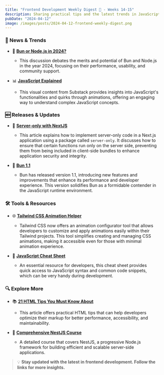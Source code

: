 ```yaml
---
title: "Frontend Development Weekly Digest 🗻 - Weeks 14-15"
description: Sharing practical tips and the latest trends in JavaScript
pubDate: "2024-04-12"
image: /images/posts/2024-04-12-frontend-weekly-digest.png
---
```


### 📢 News & Trends

- 💬 **[Bun or Node.js in 2024?](https://dev.to/vedansh0412/bun-or-nodejs-in-2024-6e3)**

  - This discussion debates the merits and potential of Bun and Node.js in the year 2024, focusing on their performance, usability, and community support.

- 📊 **[JavaScript Explained](https://substackcdn.com/image/fetch/w_1456,c_limit,f_webp,q_auto:good,fl_lossy/https%3A%2F%2Fsubstack-post-media.s3.amazonaws.com%2Fpublic%2Fimages%2Fc297bae5-67e2-4d8c-a020-162ea437c11c_1280x1664.gif)**

  - This visual content from Substack provides insights into JavaScript's functionalities and quirks through animations, offering an engaging way to understand complex JavaScript concepts.

### 🆕 Releases & Updates

- 🚀 **[Server-only with NextJS](https://www.builder.io/blog/server-only-next-app-router)**

  - This article explains how to implement server-only code in a Next.js application using a package called `server-only`. It discusses how to ensure that certain functions run only on the server side, preventing them from being included in client-side bundles to enhance application security and integrity.

- 🎨 **[Bun 1.1](https://bun.sh/blog/bun-v1.1)**

  - Bun has released version 1.1, introducing new features and improvements that enhance its performance and developer experience. This version solidifies Bun as a formidable contender in the JavaScript runtime environment.

### 🛠 Tools & Resources

- 🌐 **[Tailwind CSS Animation Helper](https://www.tailwindcss-animated.com/configurator.html)**

  - Tailwind CSS now offers an animation configurator tool that allows developers to customize and apply animations easily within their Tailwind projects. This tool simplifies creating and managing CSS animations, making it accessible even for those with minimal animation experience.

- 📝 **[JavaScript Cheat Sheet](https://htmlcheatsheet.com/js/)**

  - An essential resource for developers, this cheat sheet provides quick access to JavaScript syntax and common code snippets, which can be very handy during development.

### 🔍 Explore More

- 📚 **[21 HTML Tips You Must Know About](https://dev.to/devshefali/21-html-tips-you-must-know-about-55j7)**

  - This article offers practical HTML tips that can help developers optimize their markup for better performance, accessibility, and maintainability.

- 📖 **[Comprehensive NestJS Course](https://www.freecodecamp.org/news/comprehensive-nestjs-course/)**

  - A detailed course that covers NestJS, a progressive Node.js framework for building efficient and scalable server-side applications.

> 💡 **Stay updated with the latest in frontend development. Follow the links for more insights.**
